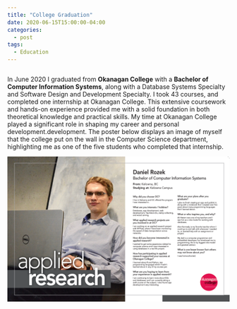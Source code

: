 ```yaml
---
title: "College Graduation"
date: 2020-06-15T15:00:00-04:00
categories:
  - post
tags:
  - Education
---
```


<div style="display: flex; align-items: center; flex-direction: column;">
  <div style="flex: 1;">
    <p>In June 2020 I graduated from <strong>Okanagan College</strong> with a <strong>Bachelor of Computer Information Systems</strong>, along with a Database Systems Specialty and Software Design and Development Specialty. I took 43 courses, and completed one internship at Okanagan College. This extensive coursework and hands-on experience provided me with a solid foundation in both theoretical knowledge and practical skills. My time at Okanagan College played a significant role in shaping my career and personal development.development. The poster below displays an image of myself that the college put on the wall in the Computer Science department, highlighting me as one of the five students who completed that internship.</p>
  </div>
  <div style="flex: 1; text-align: right;">
    <img src="/assets/images/researcherPoster.png" alt="Applied Research Poster">
  </div>
</div>
